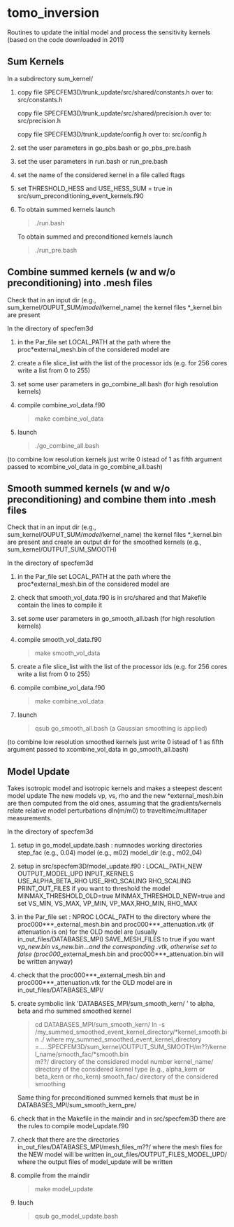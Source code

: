 tomo_inversion
==============

Routines to update the initial model and process the sensitivity kernels
(based on the code downloaded in 2011)


Sum Kernels
-----------

In a subdirectory sum_kernel/

1. copy file SPECFEM3D/trunk_update/src/shared/constants.h 
   over to:  src/constants.h

   copy file SPECFEM3D/trunk_update/src/shared/precision.h 
   over to:  src/precision.h

   copy file SPECFEM3D/trunk_update/config.h 
   over to:  src/config.h

2. set the user parameters in go_pbs.bash or go_pbs_pre.bash

3. set the user parameters in run.bash or run_pre.bash

4. set the name of the considered kernel in a file called ftags

5. set THRESHOLD_HESS and USE_HESS_SUM = true in src/sum_preconditioning_event_kernels.f90

6. To obtain summed kernels launch
   > ./run.bash
   
   To obtain summed and preconditioned kernels launch
   > ./run_pre.bash
   
   

Combine summed kernels (w and w/o preconditioning) into .mesh files
-----------------------------------------------------------------

Check that in an input dir (e.g., sum_kernel/OUPUT_SUM/$model/$kernel_name) the kernel files *_kernel.bin are present

In the directory of specfem3d

1. in the Par_file set LOCAL_PATH at the path where the proc*external_mesh.bin of the considered model are

2. create a file slice_list with the list of the processor ids (e.g. for 256 cores write a list from 0 to 255)

3. set some user parameters in go_combine_all.bash (for high resolution kernels)

4. compile combine_vol_data.f90 
   > make combine_vol_data

5. launch
   > ./go_combine_all.bash
   
(to combine low resolution kernels just write 0 istead of 1 as fifth argument passed to xcombine_vol_data in go_combine_all.bash)
   
   
   
Smooth summed kernels (w and w/o preconditioning) and combine them into .mesh files
-----------------------------------------------------------------------------------

Check that in an input dir (e.g., sum_kernel/OUPUT_SUM/$model/$kernel_name) the kernel files *_kernel.bin are present and create an output dir for the smoothed kernels (e.g., sum_kernel/OUTPUT_SUM_SMOOTH) 

In the directory of specfem3d

1. in the Par_file set LOCAL_PATH at the path where the proc*external_mesh.bin of the considered model are

2. check that smooth_vol_data.f90 is in src/shared and that Makefile contain the lines to compile it

3. set some user parameters in go_smooth_all.bash (for high resolution kernels)

4. compile smooth_vol_data.f90
   > make smooth_vol_data
   
5. create a file slice_list with the list of the processor ids (e.g. for 256 cores write a list from 0 to 255)

6. compile combine_vol_data.f90 
   > make combine_vol_data

7. launch
   > qsub go_smooth_all.bash
   (a Gaussian smoothing is applied)

(to combine low resolution smoothed kernels just write 0 istead of 1 as fifth argument passed to xcombine_vol_data in go_smooth_all.bash)


Model Update
------------

Takes isotropic model and isotropic kernels and makes a steepest descent model update
The new models vp, vs, rho and the new *external_mesh.bin are then computed from the old ones, assuming that the gradients/kernels relate relative model perturbations dln(m/m0) to traveltime/multitaper measurements.

In the directory of specfem3d

1. setup in go_model_update.bash  :
    numnodes
    working directories 
    step_fac (e.g., 0.04) 
    model (e.g., m02)
    model_dir  (e.g., m02_04)
    
2. setup in src/specfem3D/model_update.f90 :
    LOCAL_PATH_NEW
    OUTPUT_MODEL_UPD
    INPUT_KERNELS  
    USE_ALPHA_BETA_RHO
    USE_RHO_SCALING
    RHO_SCALING
    PRINT_OUT_FILES
    if you want to threshold the model
      MINMAX_THRESHOLD_OLD=true 
      MINMAX_THRESHOLD_NEW=true
      and set VS_MIN, VS_MAX, VP_MIN, VP_MAX,RHO_MIN, RHO_MAX

3. in the Par_file set : 
    NPROC
    LOCAL_PATH to the directory where the proc000***_external_mesh.bin and proc000***_attenuation.vtk (if attenuation is on) for the OLD model are (usually in_out_files/DATABASES_MPI)
    SAVE_MESH_FILES to true if you want *vp_new.bin *vs_new.bin…and the corresponding *.vtk, otherwise set to false (proc000***_external_mesh.bin and proc000***_attenuation.bin will be written anyway)

4. check that the proc000***_external_mesh.bin and proc000***_attenuation.vtk for the OLD model are in in_out_files/DATABASES_MPI/

5. create symbolic link 'DATABASES_MPI/sum_smooth_kern/ ' to alpha, beta and rho summed smoothed kernel 
    > cd DATABASES_MPI/sum_smooth_kern/
    > ln -s /my_summed_smoothed_event_kernel_directory/*kernel_smooth.bin ./
    where 
    my_summed_smoothed_event_kernel_directory =…..SPECFEM3D/sum_kernel/OUTPUT_SUM_SMOOTH/m??/kernel_name/smooth_fac/*smooth.bin  
    m??/  directory of the considered model number
    kernel_name/  directory of the considered kernel type (e.g., alpha_kern or beta_kern or rho_kern)
    smooth_fac/  directory of the considered smoothing

    Same thing for preconditioned summed kernels that must be in DATABASES_MPI/sum_smooth_kern_pre/

6. check that in the Makefile in the maindir and in src/specfem3D there are the rules to compile model_update.f90

7. check that there are the directories
    in_out_files/DATABASES_MPI/mesh_files_m??/   where the mesh files for the NEW model will be written
    in_out_files/OUTPUT_FILES_MODEL_UPD/    where the output files of model_update will be written 

8. compile from the maindir 
    > make model_update


9. lauch 
    > qsub go_model_update.bash









